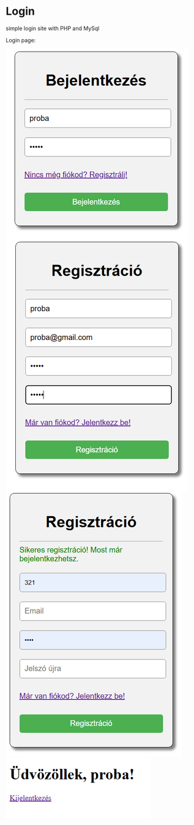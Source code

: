 # Login
simple login site with PHP and MySql

Login page:

<img src="login.PNG" alt='login'>

<img src="register.PNG" alt="regisztráció">

<img src="sikeres.PNG" alt="sikeres regisztáció">

<img src="udvozollek.PNG" alt="üdvözöllek">